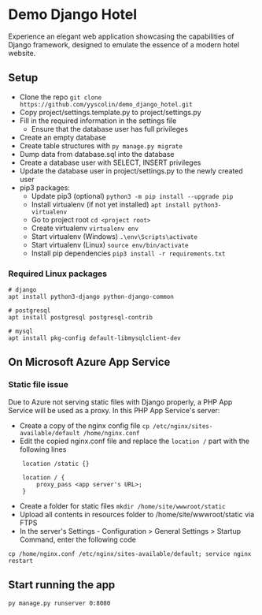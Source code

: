 # Demo Django Hotel

Experience an elegant web application showcasing the capabilities of Django
framework, designed to emulate the essence of a modern hotel website.

## Setup
- Clone the repo `git clone https://github.com/yyscolin/demo_django_hotel.git`
- Copy project/settings.template.py to project/settings.py
- Fill in the required information in the settings file
    - Ensure that the database user has full privileges
- Create an empty database
- Create table structures with `py manage.py migrate`
- Dump data from database.sql into the database
- Create a database user with SELECT, INSERT privileges
- Update the database user in project/settings.py to the newly created user
- pip3 packages:
    - Update pip3 (optional) `python3 -m pip install --upgrade pip`
    - Install virtualenv (if not yet installed) `apt install python3-virtualenv`
    - Go to project root `cd <project root>`
    - Create virtualenv `virtualenv env`
    - Start virtualenv (Windows) `.\env\Scripts\activate`
    - Start virtualenv (Linux) `source env/bin/activate`
    - Install pip dependencies `pip3 install -r requirements.txt`

### Required Linux packages
```
# django
apt install python3-django python-django-common

# postgresql
apt install postgresql postgresql-contrib

# mysql
apt install pkg-config default-libmysqlclient-dev
```

## On Microsoft Azure App Service

### Static file issue
Due to Azure not serving static files with Django properly, a PHP App Service
will be used as a proxy. In this PHP App Service's server:
- Create a copy of the nginx config file
`cp /etc/nginx/sites-available/default /home/nginx.conf`
- Edit the copied nginx.conf file and replace the `location /` part with the
following lines
```
    location /static {}

    location / {
        proxy_pass <app server's URL>;
    }
```
- Create a folder for static files `mkdir /home/site/wwwroot/static`
- Upload all contents in resources folder to /home/site/wwwroot/static via FTPS
- In the server's Settings - Configuration > General Settings > Startup
Command, enter the following code
```
cp /home/nginx.conf /etc/nginx/sites-available/default; service nginx restart
```

## Start running the app
`py manage.py runserver 0:8080`
